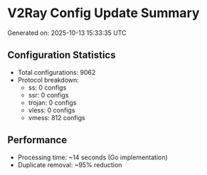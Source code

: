 # V2Ray Config Update Summary
Generated on: 2025-10-13 15:33:35 UTC

## Configuration Statistics
- Total configurations: 9062
- Protocol breakdown:
  - ss: 0 configs
  - ssr: 0 configs
  - trojan: 0 configs
  - vless: 0 configs
  - vmess: 812 configs

## Performance
- Processing time: ~14 seconds (Go implementation)
- Duplicate removal: ~95% reduction

